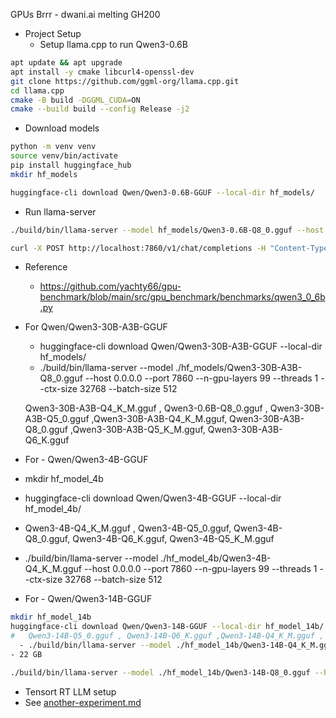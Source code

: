 GPUs Brrr - dwani.ai melting GH200 


- Project Setup
  - Setup llama.cpp to run Qwen3-0.6B

```bash
apt update && apt upgrade
apt install -y cmake libcurl4-openssl-dev
git clone https://github.com/ggml-org/llama.cpp.git
cd llama.cpp
cmake -B build -DGGML_CUDA=ON
cmake --build build --config Release -j2
```
  - Download models
```bash
python -m venv venv
source venv/bin/activate
pip install huggingface_hub
mkdir hf_models 

huggingface-cli download Qwen/Qwen3-0.6B-GGUF --local-dir hf_models/
```

  - Run llama-server
```bash
./build/bin/llama-server --model hf_models/Qwen3-0.6B-Q8_0.gguf --host 127.0.0.1 --port 7860 --n-gpu-layers 100 --threads 4 --ctx-size 4096 --batch-size 256
```

```bash
curl -X POST http://localhost:7860/v1/chat/completions -H "Content-Type: application/json" -d '{ "model": "Qwen3-0.6B-Q8_0", "messages": [ {"role": "user", "content": "Hello, how are you?"} ], "max_tokens": 100, "temperature": 0.7 }'
```

- Reference 
  - https://github.com/yachty66/gpu-benchmark/blob/main/src/gpu_benchmark/benchmarks/qwen3_0_6b.py



- For  Qwen/Qwen3-30B-A3B-GGUF
  - huggingface-cli download Qwen/Qwen3-30B-A3B-GGUF --local-dir hf_models/
  - ./build/bin/llama-server --model ./hf_models/Qwen3-30B-A3B-Q8_0.gguf --host 0.0.0.0 --port 7860 --n-gpu-layers 99 --threads 1 --ctx-size 32768 --batch-size 512

  Qwen3-30B-A3B-Q4_K_M.gguf , Qwen3-0.6B-Q8_0.gguf , Qwen3-30B-A3B-Q5_0.gguf ,Qwen3-30B-A3B-Q4_K_M.gguf, Qwen3-30B-A3B-Q8_0.gguf ,Qwen3-30B-A3B-Q5_K_M.gguf, Qwen3-30B-A3B-Q6_K.gguf


- For - Qwen/Qwen3-4B-GGUF
 - mkdir hf_model_4b
 - huggingface-cli download Qwen/Qwen3-4B-GGUF --local-dir hf_model_4b/
 - Qwen3-4B-Q4_K_M.gguf , Qwen3-4B-Q5_0.gguf, Qwen3-4B-Q8_0.gguf, Qwen3-4B-Q6_K.gguf, Qwen3-4B-Q5_K_M.gguf
-  ./build/bin/llama-server --model ./hf_model_4b/Qwen3-4B-Q4_K_M.gguf --host 0.0.0.0 --port 7860 --n-gpu-layers 99 --threads 1 --ctx-size 32768 --batch-size 512

- For - Qwen/Qwen3-14B-GGUF
```bash
mkdir hf_model_14b
huggingface-cli download Qwen/Qwen3-14B-GGUF --local-dir hf_model_14b/
#   Qwen3-14B-Q5_0.gguf , Qwen3-14B-Q6_K.gguf ,Qwen3-14B-Q4_K_M.gguf , Qwen3-14B-Q5_K_M.gguf , Qwen3-14B-Q8_0.gguf- 16 GB
  - ./build/bin/llama-server --model ./hf_model_14b/Qwen3-14B-Q4_K_M.gguf --host 0.0.0.0 --port 7860 --n-gpu-layers 99 --threads 1 --ctx-size 32768 --batch-size 512
- 22 GB

./build/bin/llama-server --model ./hf_model_14b/Qwen3-14B-Q8_0.gguf --host 0.0.0.0 --port 7860 --n-gpu-layers 99 --threads 1 --ctx-size 32768 --batch-size 512
``` 



- Tensort RT LLM setup
 - See [another-experiment.md](another-experiment.md)

<!--

./build/bin/llama-server   --model hf_models/Qwen3-0.6B-Q8_0.gguf    --host 0.0.0.0   --port 7860   --n-gpu-layers 100   --threads 1   --ctx-size 8192   --batch-size 512

-->